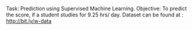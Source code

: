Task: Prediction using Supervised Machine Learning. Objective: To predict the score, if a student studies for 9.25 hrs/ day. 
Dataset can be found at : http://bit.ly/w-data
